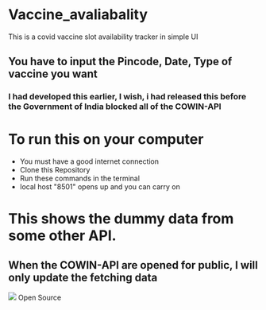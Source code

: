 # Vaccine_avaliabality
 This is a covid vaccine slot availability tracker in simple UI

 <h2>You have to input the Pincode, Date, Type of vaccine you want</h2>
 <h3> I had developed this earlier, I wish, i had released this before the Government of India blocked all of the COWIN-API </h3>
 <h1> To run this on your computer </h1>
 <ul>
    <li> You must have a good internet connection </li>
    <li> Clone this Repository </li>
    <li> Run these commands in the terminal <script src="https://gist.github.com/Prajwalprakash3722/d138448da4011cc7f0d4ebb324f92a4d.js"></script></li>
    <li> local host "8501" opens up and you can carry on </li>
 </ul>

<h1> This shows the dummy data from some other API.</h1>
<h2> When the COWIN-API are opened for public, I will only update the fetching data</h2>
<img src="https://camo.githubusercontent.com/10be9e867236dd49357aac457c348b672ba199dece78db957804cc6bd0bdf14c/68747470733a2f2f7777772e726173612e636f6d2f6173736574732f696d672f736172612f736172612d6f70656e2d736f757263652d322e302e706e67"> Open Source </img>